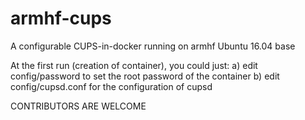 # armhf-cups
A configurable CUPS-in-docker running on armhf Ubuntu 16.04 base

At the first run (creation of container), you could just:
a) edit config/password to set the root password of the container 
b) edit config/cupsd.conf for the configuration of cupsd

CONTRIBUTORS ARE WELCOME
